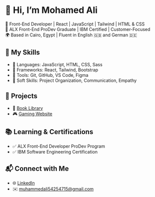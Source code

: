 # 👋 Hi, I’m Mohamed Ali

🎯 Front-End Developer | React | JavaScript | Tailwind | HTML & CSS  
💼 ALX Front-End ProDev Graduate | IBM Certified | Customer-Focused  
🌍 Based in Cairo, Egypt | Fluent in English 🇬🇧 and German 🇩🇪

## 🚀 My Skills
- 🔹 Languages: JavaScript, HTML, CSS, Sass
- 🔹 Frameworks: React, Tailwind, Bootstrap
- 🔹 Tools: Git, GitHub, VS Code, Figma
- 🔹 Soft Skills: Project Organization, Communication, Empathy

## 📂 Projects
- 🎯 [Book Library](https://github.com/Muhammedali542/book-library)
- 🎮 [Gaming Website](https://github.com/Muhammedali542/game-zone)

## 📚 Learning & Certifications
- ✅ ALX Front-End Developer ProDev Program
- ✅ IBM Software Engineering Certification

## 📬 Connect with Me
- 🌐 [LinkedIn](https://www.linkedin.com/in/muhamed-ali-b51605224)
- ✉️ muhammedali54254715@gmail.com
